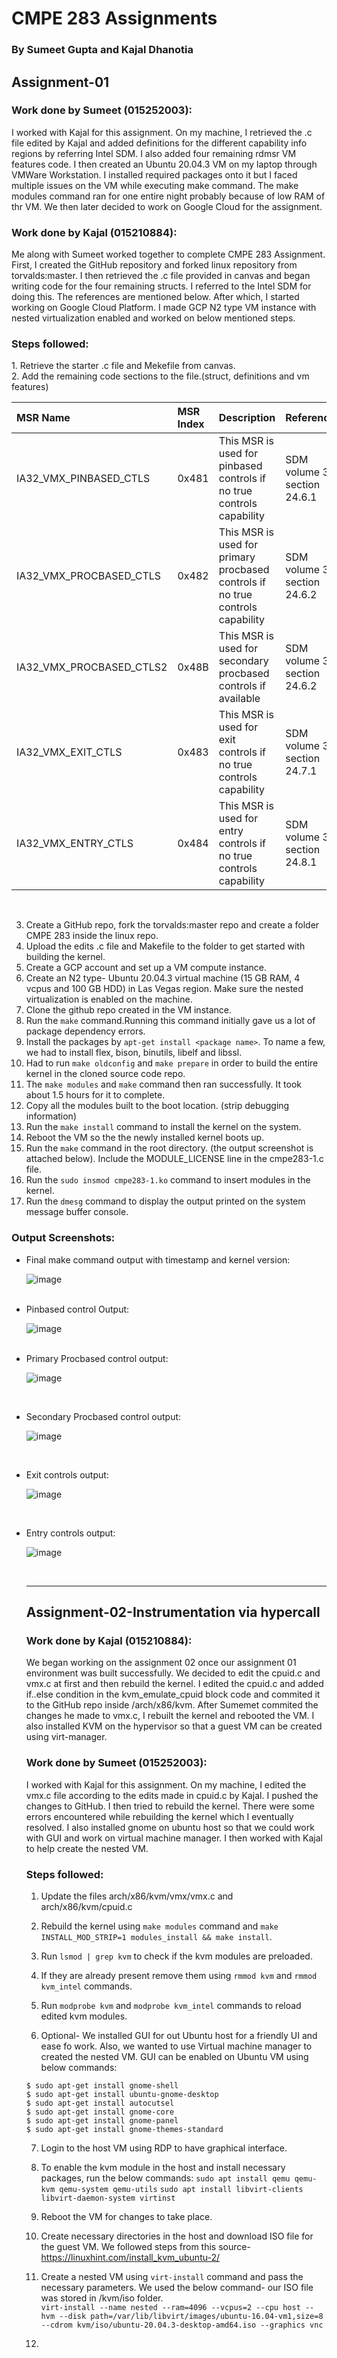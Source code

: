 <h1>CMPE 283 Assignments</h1>
<h3>By Sumeet Gupta and Kajal Dhanotia</h3>

<h2>Assignment-01</h2>

<h3>Work done by Sumeet (015252003):</h3>
I worked with Kajal for this assignment. On my machine, I retrieved the .c file edited by Kajal and added definitions for the different capability info regions by referring Intel SDM. I also added four remaining rdmsr VM features code. I then created an Ubuntu 20.04.3 VM on my laptop through VMWare Workstation. I installed required packages onto it but I faced multiple issues on the VM while executing make command. The make modules command ran for one entire night probably because of low RAM of thr VM. We then later decided to work on Google Cloud for the assignment.<br>

<h3>Work done by Kajal (015210884):</h3>
Me along with Sumeet worked together to complete CMPE 283 Assignment. First, I created the GitHub repository and forked linux repository from torvalds:master. I then retrieved the .c file provided in canvas and began writing code for the four remaining structs. I referred to the Intel SDM for doing this. The references are mentioned below. After which, I started working on Google Cloud Platform. I made GCP N2 type VM instance with nested virtualization enabled and worked on below mentioned steps.<br>

<h3>Steps followed:</h3>
1. Retrieve the starter .c file and Mekefile from canvas. <br>
2. Add the remaining code sections to the file.(struct, definitions and vm features)<br>


| MSR Name |	MSR Index |	Description |	References |
| :--- | :--- | :--- | :--- |
| IA32_VMX_PINBASED_CTLS |	0x481 |	This MSR is used for pinbased controls if no true controls capability |	SDM volume 3C, section 24.6.1 |
| IA32_VMX_PROCBASED_CTLS |	0x482 |	This MSR is used for primary procbased controls if no true controls capability |	SDM volume 3C, section 24.6.2 |
| IA32_VMX_PROCBASED_CTLS2 |	0x48B |	This MSR is used for secondary procbased controls if available |	SDM volume 3C, section 24.6.2 |
| IA32_VMX_EXIT_CTLS |	0x483 |	This MSR is used for exit controls if no true controls capability |	SDM volume 3C, section 24.7.1 |
| IA32_VMX_ENTRY_CTLS |	0x484 |	This MSR is used for entry controls if no true controls capability |	SDM volume 3C, section 24.8.1 |

<br>

3. Create a GitHub repo, fork the torvalds:master repo and create a folder CMPE 283 inside the linux repo.<br>
4. Upload the edits .c file and Makefile to the folder to get started with building the kernel.<br>
5. Create a GCP account and set up a VM compute instance.<br>
6. Create an N2 type- Ubuntu 20.04.3 virtual machine (15 GB RAM, 4 vcpus and 100 GB HDD) in Las Vegas region. Make sure the nested virtualization is enabled on the machine. <br>
7. Clone the github repo created in the VM instance.<br>
8. Run the ```make``` command.Running this command initially gave us a lot of package dependency errors.<br>
9. Install the packages by ```apt-get install <package name>```. To name a few, we had to install flex, bison, binutils, libelf and libssl.<br> 
10. Had to run ```make oldconfig``` and ```make prepare``` in order to build the entire kernel in the cloned source code repo.<br>
11. The ```make modules``` and ```make``` command then ran successfully. It took about 1.5 hours for it to complete.<br>
12. Copy all the modules built to the boot location. (strip debugging information)<br>
13. Run the ```make install``` command to install the kernel on the system.<br>
14. Reboot the VM so the the newly installed kernel boots up.<br>
15. Run the ```make``` command in the root directory. (the output screenshot is attached below). Include the MODULE_LICENSE line in the cmpe283-1.c file.<br> 
16. Run the ```sudo insmod cmpe283-1.ko``` command to insert modules in the kernel.<br>
17. Run the ``` dmesg ``` command to display the output printed on the system message buffer console.<br>
  
<h3>Output Screenshots:</h3>
<ul>
<li>Final make command output with timestamp and kernel version:<br>

![image](https://user-images.githubusercontent.com/38569308/141919965-c990c13b-0442-4e74-9efe-8784bfa29f96.png)

<br>
  <li>Pinbased control Output:<br>
    
![image](https://user-images.githubusercontent.com/38569308/141735854-90103e4d-440a-4a45-a303-3a35eb1a3653.png)
    
<br>
  </li>
  
<li>Primary Procbased control output:<br>
  
![image](https://user-images.githubusercontent.com/38569308/141735969-e3806d65-53d4-4378-97f1-23e492b2b2eb.png)
  
  <br></li>

<li>Secondary Procbased control output:<br>
  
![image](https://user-images.githubusercontent.com/38569308/141736059-170ce8de-a38d-476b-8df4-e662fdfc8dbc.png)
  
  <br></li>

<li>Exit controls output:<br>
  
![image](https://user-images.githubusercontent.com/38569308/141736132-98e4a443-cc86-453b-8e49-d6e96f82382b.png)
  
  <br></li>

<li>Entry controls output:<br>
  
![image](https://user-images.githubusercontent.com/38569308/141736188-9d0d7c5e-37cd-432e-9a63-932bf0a082a9.png)

  <br></li>
  
  
  ---------------------------------------------------------------------------------------------------------------------------------------
  
<h2>Assignment-02-Instrumentation via hypercall</h2>

<h3>Work done by Kajal (015210884):</h3>
We began working on the assignment 02 once our assignment 01 environment was built successfully. We decided to edit the cpuid.c and vmx.c at first and then rebuild the kernel. I edited the cpuid.c and added if..else condition in the kvm_emulate_cpuid block code and commited it to the GitHub repo inside /arch/x86/kvm. After Sumemet commited the changes he made to vmx.c, I rebuilt the kernel and rebooted the VM. I also installed KVM on the hypervisor so that a guest VM can be created using virt-manager.  <br>
  
<h3>Work done by Sumeet (015252003):</h3>
I worked with Kajal for this assignment. On my machine, I edited the vmx.c file according to the edits made in cpuid.c by Kajal. I pushed the changes to GitHub. I then tried to rebuild the kernel. There were some errors encountered while rebuilding the kernel which I eventually resolved. I also installed gnome on ubuntu host so that we could work with GUI and work on virtual machine manager. I then worked with Kajal to help create the nested VM.  <br>

<h3>Steps followed:</h3>
  
1. Update the files arch/x86/kvm/vmx/vmx.c and arch/x86/kvm/cpuid.c <br>
2. Rebuild the kernel using ```make modules``` command and ```make INSTALL_MOD_STRIP=1 modules_install && make install```.<br>
3. Run ```lsmod | grep kvm``` to check if the kvm modules are preloaded.<br>
4. If they are already present remove them using ```rmmod kvm``` and ```rmmod kvm_intel``` commands.<br>
5. Run ```modprobe kvm``` and ```modprobe kvm_intel``` commands to reload edited kvm modules.<br>
  
6. Optional- We installed GUI for out Ubuntu host for a friendly UI and ease fo work. Also, we wanted to use Virtual machine manager to created the nested VM. GUI can be enabled on Ubuntu VM using below commands:<br>

```$ sudo apt-get install gnome-shell``` <br>
```$ sudo apt-get install ubuntu-gnome-desktop``` <br>
```$ sudo apt-get install autocutsel``` <br>
```$ sudo apt-get install gnome-core``` <br>
```$ sudo apt-get install gnome-panel``` <br>
```$ sudo apt-get install gnome-themes-standard``` <br>
  
7. Login to the host VM using RDP to have graphical interface.<br> 
8. To enable the kvm module in the host and install necessary packages, run the below commands:
  ```sudo apt install qemu qemu-kvm qemu-system qemu-utils```
  ```sudo apt install libvirt-clients libvirt-daemon-system virtinst```
9. Reboot the VM for changes to take place.<br>
10. Create necessary directories in the host and download ISO file for the guest VM. We followed steps from this source-https://linuxhint.com/install_kvm_ubuntu-2/<br>
11. Create a nested VM using ```virt-install``` command and pass the necessary parameters. We used the below command- our ISO file was stored in /kvm/iso folder.<br>
  ``` virt-install --name nested --ram=4096 --vcpus=2 --cpu host --hvm --disk path=/var/lib/libvirt/images/ubuntu-16.04-vm1,size=8 --cdrom kvm/iso/ubuntu-20.04.3-desktop-amd64.iso --graphics vnc ```
 
12. 


  
  
